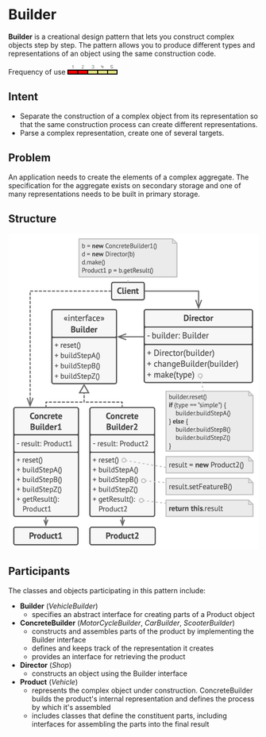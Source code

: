 # Builder

**Builder** is a creational design pattern that lets you construct complex objects step by step. The pattern allows you to produce different types and representations of an object using the same construction code.

Frequency of use ![medium-low](./img/use_medium_low.gif)

## Intent
* Separate the construction of a complex object from its representation so that the same construction process can create different representations.
* Parse a complex representation, create one of several targets.

## Problem
An application needs to create the elements of a complex aggregate. The specification for the aggregate exists on secondary storage and one of many representations needs to be built in primary storage.

## Structure
![structure](./img/structure.png)

## Participants
The classes and objects participating in this pattern include:

* **Builder** (*VehicleBuilder*)
  * specifies an abstract interface for creating parts of a Product object
* **ConcreteBuilder** (*MotorCycleBuilder*, *CarBuilder*, *ScooterBuilder*)
  * constructs and assembles parts of the product by implementing the Builder interface
  * defines and keeps track of the representation it creates
  * provides an interface for retrieving the product
* **Director** (*Shop*)
  * constructs an object using the Builder interface
* **Product** (*Vehicle*)
  * represents the complex object under construction. ConcreteBuilder builds the product's internal representation and defines the process by which it's assembled
  * includes classes that define the constituent parts, including interfaces for assembling the parts into the final result